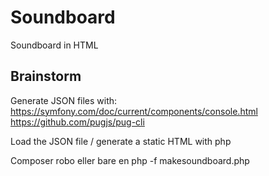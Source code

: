 # Soundboard
Soundboard in HTML


## Brainstorm
Generate JSON files with:
https://symfony.com/doc/current/components/console.html
https://github.com/pugjs/pug-cli

Load the JSON file / generate a static HTML with php

Composer robo eller bare en php -f makesoundboard.php
